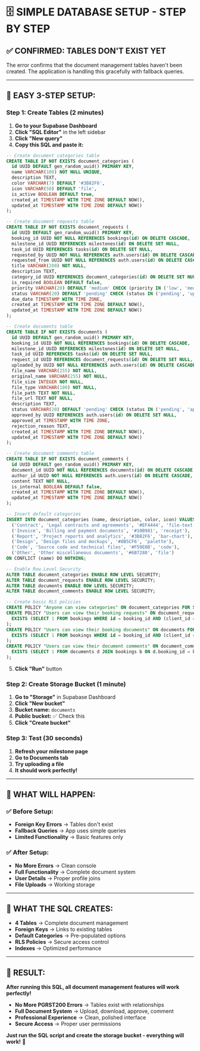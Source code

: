 # 🗄️ **SIMPLE DATABASE SETUP - STEP BY STEP**

## ✅ **CONFIRMED: TABLES DON'T EXIST YET**

The error confirms that the document management tables haven't been created. The application is handling this gracefully with fallback queries.

---

## **🚀 EASY 3-STEP SETUP:**

### **Step 1: Create Tables (2 minutes)**

1. **Go to your Supabase Dashboard**
2. **Click "SQL Editor"** in the left sidebar
3. **Click "New query"**
4. **Copy this SQL and paste it:**

```sql
-- Create document categories table
CREATE TABLE IF NOT EXISTS document_categories (
  id UUID DEFAULT gen_random_uuid() PRIMARY KEY,
  name VARCHAR(100) NOT NULL UNIQUE,
  description TEXT,
  color VARCHAR(7) DEFAULT '#3B82F6',
  icon VARCHAR(50) DEFAULT 'file',
  is_active BOOLEAN DEFAULT true,
  created_at TIMESTAMP WITH TIME ZONE DEFAULT NOW(),
  updated_at TIMESTAMP WITH TIME ZONE DEFAULT NOW()
);

-- Create document requests table
CREATE TABLE IF NOT EXISTS document_requests (
  id UUID DEFAULT gen_random_uuid() PRIMARY KEY,
  booking_id UUID NOT NULL REFERENCES bookings(id) ON DELETE CASCADE,
  milestone_id UUID REFERENCES milestones(id) ON DELETE SET NULL,
  task_id UUID REFERENCES tasks(id) ON DELETE SET NULL,
  requested_by UUID NOT NULL REFERENCES auth.users(id) ON DELETE CASCADE,
  requested_from UUID NOT NULL REFERENCES auth.users(id) ON DELETE CASCADE,
  title VARCHAR(200) NOT NULL,
  description TEXT,
  category_id UUID REFERENCES document_categories(id) ON DELETE SET NULL,
  is_required BOOLEAN DEFAULT false,
  priority VARCHAR(20) DEFAULT 'medium' CHECK (priority IN ('low', 'medium', 'high', 'urgent')),
  status VARCHAR(20) DEFAULT 'pending' CHECK (status IN ('pending', 'uploaded', 'approved', 'rejected', 'cancelled')),
  due_date TIMESTAMP WITH TIME ZONE,
  created_at TIMESTAMP WITH TIME ZONE DEFAULT NOW(),
  updated_at TIMESTAMP WITH TIME ZONE DEFAULT NOW()
);

-- Create documents table
CREATE TABLE IF NOT EXISTS documents (
  id UUID DEFAULT gen_random_uuid() PRIMARY KEY,
  booking_id UUID NOT NULL REFERENCES bookings(id) ON DELETE CASCADE,
  milestone_id UUID REFERENCES milestones(id) ON DELETE SET NULL,
  task_id UUID REFERENCES tasks(id) ON DELETE SET NULL,
  request_id UUID REFERENCES document_requests(id) ON DELETE SET NULL,
  uploaded_by UUID NOT NULL REFERENCES auth.users(id) ON DELETE CASCADE,
  file_name VARCHAR(255) NOT NULL,
  original_name VARCHAR(255) NOT NULL,
  file_size INTEGER NOT NULL,
  file_type VARCHAR(100) NOT NULL,
  file_path TEXT NOT NULL,
  file_url TEXT NOT NULL,
  description TEXT,
  status VARCHAR(20) DEFAULT 'pending' CHECK (status IN ('pending', 'approved', 'rejected')),
  approved_by UUID REFERENCES auth.users(id) ON DELETE SET NULL,
  approved_at TIMESTAMP WITH TIME ZONE,
  rejection_reason TEXT,
  created_at TIMESTAMP WITH TIME ZONE DEFAULT NOW(),
  updated_at TIMESTAMP WITH TIME ZONE DEFAULT NOW()
);

-- Create document comments table
CREATE TABLE IF NOT EXISTS document_comments (
  id UUID DEFAULT gen_random_uuid() PRIMARY KEY,
  document_id UUID NOT NULL REFERENCES documents(id) ON DELETE CASCADE,
  author_id UUID NOT NULL REFERENCES auth.users(id) ON DELETE CASCADE,
  content TEXT NOT NULL,
  is_internal BOOLEAN DEFAULT false,
  created_at TIMESTAMP WITH TIME ZONE DEFAULT NOW(),
  updated_at TIMESTAMP WITH TIME ZONE DEFAULT NOW()
);

-- Insert default categories
INSERT INTO document_categories (name, description, color, icon) VALUES
  ('Contract', 'Legal contracts and agreements', '#EF4444', 'file-text'),
  ('Invoice', 'Billing and payment documents', '#10B981', 'receipt'),
  ('Report', 'Project reports and analytics', '#3B82F6', 'bar-chart'),
  ('Design', 'Design files and mockups', '#8B5CF6', 'palette'),
  ('Code', 'Source code and technical files', '#F59E0B', 'code'),
  ('Other', 'Other miscellaneous documents', '#6B7280', 'file')
ON CONFLICT (name) DO NOTHING;

-- Enable Row Level Security
ALTER TABLE document_categories ENABLE ROW LEVEL SECURITY;
ALTER TABLE document_requests ENABLE ROW LEVEL SECURITY;
ALTER TABLE documents ENABLE ROW LEVEL SECURITY;
ALTER TABLE document_comments ENABLE ROW LEVEL SECURITY;

-- Create basic RLS policies
CREATE POLICY "Anyone can view categories" ON document_categories FOR SELECT USING (true);
CREATE POLICY "Users can view their booking requests" ON document_requests FOR SELECT USING (
  EXISTS (SELECT 1 FROM bookings WHERE id = booking_id AND (client_id = auth.uid() OR provider_id = auth.uid()))
);
CREATE POLICY "Users can view their booking documents" ON documents FOR SELECT USING (
  EXISTS (SELECT 1 FROM bookings WHERE id = booking_id AND (client_id = auth.uid() OR provider_id = auth.uid()))
);
CREATE POLICY "Users can view their document comments" ON document_comments FOR SELECT USING (
  EXISTS (SELECT 1 FROM documents d JOIN bookings b ON d.booking_id = b.id WHERE d.id = document_id AND (b.client_id = auth.uid() OR b.provider_id = auth.uid()))
);
```

5. **Click "Run"** button

### **Step 2: Create Storage Bucket (1 minute)**

1. **Go to "Storage"** in Supabase Dashboard
2. **Click "New bucket"**
3. **Bucket name:** `documents`
4. **Public bucket:** ✅ Check this
5. **Click "Create bucket"**

### **Step 3: Test (30 seconds)**

1. **Refresh your milestone page**
2. **Go to Documents tab**
3. **Try uploading a file**
4. **It should work perfectly!**

---

## **🎯 WHAT WILL HAPPEN:**

### **✅ Before Setup:**
- **Foreign Key Errors** → Tables don't exist
- **Fallback Queries** → App uses simple queries
- **Limited Functionality** → Basic features only

### **✅ After Setup:**
- **No More Errors** → Clean console
- **Full Functionality** → Complete document system
- **User Details** → Proper profile joins
- **File Uploads** → Working storage

---

## **🔧 WHAT THE SQL CREATES:**

- **4 Tables** → Complete document management
- **Foreign Keys** → Links to existing tables
- **Default Categories** → Pre-populated options
- **RLS Policies** → Secure access control
- **Indexes** → Optimized performance

---

## **🎉 RESULT:**

**After running this SQL, all document management features will work perfectly!**

- **No More PGRST200 Errors** → Tables exist with relationships
- **Full Document System** → Upload, download, approve, comment
- **Professional Experience** → Clean, polished interface
- **Secure Access** → Proper user permissions

**Just run the SQL script and create the storage bucket - everything will work!** 🚀
